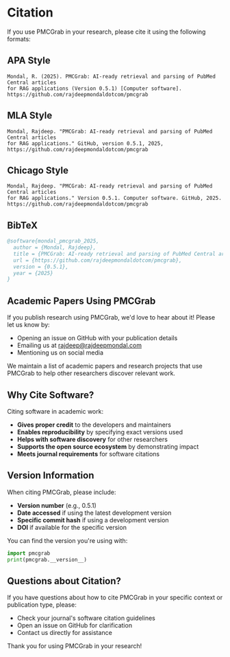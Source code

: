 # Citation

If you use PMCGrab in your research, please cite it using the following formats:

## APA Style

```
Mondal, R. (2025). PMCGrab: AI-ready retrieval and parsing of PubMed Central articles
for RAG applications (Version 0.5.1) [Computer software].
https://github.com/rajdeepmondaldotcom/pmcgrab
```

## MLA Style

```
Mondal, Rajdeep. "PMCGrab: AI-ready retrieval and parsing of PubMed Central articles
for RAG applications." GitHub, version 0.5.1, 2025,
https://github.com/rajdeepmondaldotcom/pmcgrab
```

## Chicago Style

```
Mondal, Rajdeep. "PMCGrab: AI-ready retrieval and parsing of PubMed Central articles
for RAG applications." Version 0.5.1. Computer software. GitHub, 2025.
https://github.com/rajdeepmondaldotcom/pmcgrab
```

## BibTeX

```bibtex
@software{mondal_pmcgrab_2025,
  author = {Mondal, Rajdeep},
  title = {PMCGrab: AI-ready retrieval and parsing of PubMed Central articles for RAG applications},
  url = {https://github.com/rajdeepmondaldotcom/pmcgrab},
  version = {0.5.1},
  year = {2025}
}
```

## Academic Papers Using PMCGrab

If you publish research using PMCGrab, we'd love to hear about it! Please let us know by:

- Opening an issue on GitHub with your publication details
- Emailing us at rajdeep@rajdeepmondal.com
- Mentioning us on social media

We maintain a list of academic papers and research projects that use PMCGrab to help other researchers discover relevant work.

## Why Cite Software?

Citing software in academic work:

- **Gives proper credit** to the developers and maintainers
- **Enables reproducibility** by specifying exact versions used
- **Helps with software discovery** for other researchers
- **Supports the open source ecosystem** by demonstrating impact
- **Meets journal requirements** for software citations

## Version Information

When citing PMCGrab, please include:

- **Version number** (e.g., 0.5.1)
- **Date accessed** if using the latest development version
- **Specific commit hash** if using a development version
- **DOI** if available for the specific version

You can find the version you're using with:

```python
import pmcgrab
print(pmcgrab.__version__)
```

## Questions about Citation?

If you have questions about how to cite PMCGrab in your specific context or publication type, please:

- Check your journal's software citation guidelines
- Open an issue on GitHub for clarification
- Contact us directly for assistance

Thank you for using PMCGrab in your research!
